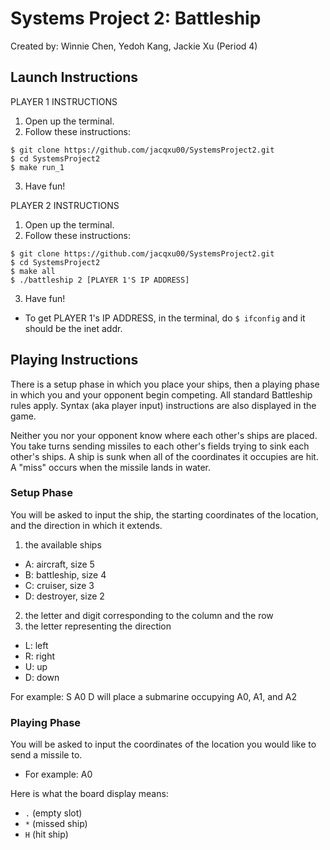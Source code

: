 # Systems Project 2: Battleship
Created by: Winnie Chen, Yedoh Kang, Jackie Xu (Period 4)

## Launch Instructions

PLAYER 1 INSTRUCTIONS
1. Open up the terminal.
2. Follow these instructions:
```
$ git clone https://github.com/jacqxu00/SystemsProject2.git
$ cd SystemsProject2
$ make run_1
```
3. Have fun!

PLAYER 2 INSTRUCTIONS
1. Open up the terminal.
2. Follow these instructions:
```
$ git clone https://github.com/jacqxu00/SystemsProject2.git
$ cd SystemsProject2
$ make all
$ ./battleship 2 [PLAYER 1'S IP ADDRESS]
```
3. Have fun!

* To get PLAYER 1's IP ADDRESS, in the terminal, do `$ ifconfig` and it should be the inet addr.

## Playing Instructions
There is a setup phase in which you place your ships, then a playing phase in which you and your opponent begin competing. All standard Battleship rules apply. Syntax (aka player input) instructions are also displayed in the game.

Neither you nor your opponent know where each other's ships are placed. You take turns sending missiles to each other's fields trying to sink each other's ships. A ship is sunk when all of the coordinates it occupies are hit. A "miss" occurs when the missile lands in water.

### Setup Phase

You will be asked to input the ship, the starting coordinates of the location, and the direction in which it extends.
1. the available ships
  * A: aircraft, size 5
  * B: battleship, size 4
  * C: cruiser, size 3
  * D: destroyer, size 2
2. the letter and digit corresponding to the column and the row
3. the letter representing the direction
  * L: left
  * R: right
  * U: up
  * D: down

For example: S A0 D will place a submarine occupying A0, A1, and A2

### Playing Phase

You will be asked to input the coordinates of the location you would
like to send a missile to.
* For example: A0

Here is what the board display means:
* `.` (empty slot)
* `*` (missed ship)
* `H` (hit ship)
